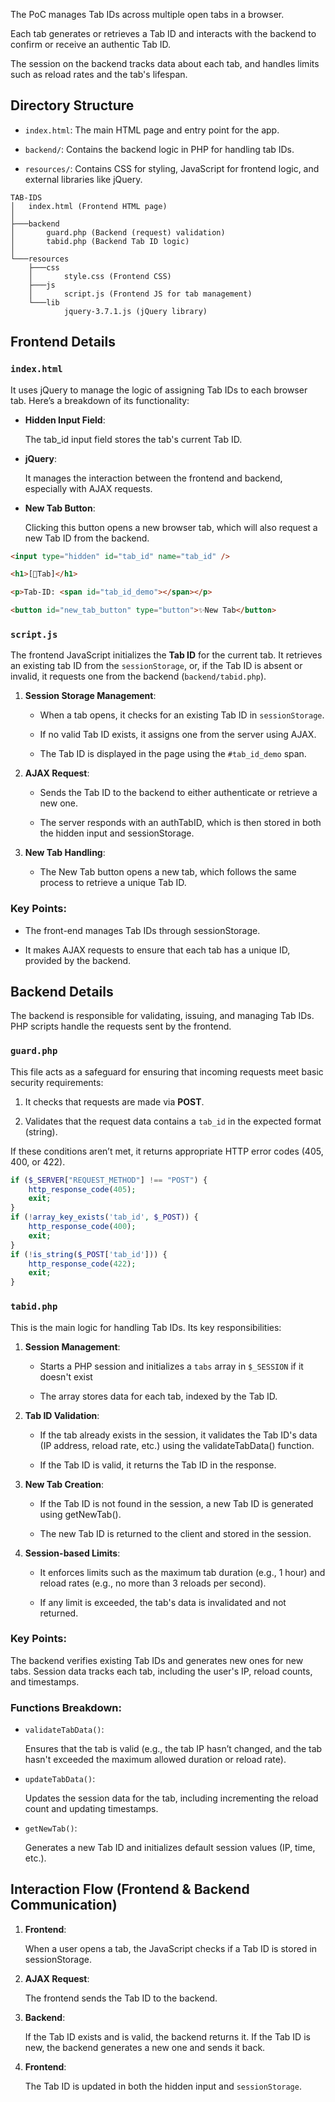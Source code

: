 The PoC manages Tab IDs across multiple open tabs in a browser.

Each tab generates or retrieves a Tab ID and
interacts with the backend to confirm or receive an authentic Tab ID.

The session on the backend tracks data about each tab, and
handles limits such as reload rates and the tab's lifespan.

## Directory Structure

-   `index.html`: The main HTML page and entry point for the app.

-   `backend/`: Contains the backend logic in PHP for handling tab IDs.

-   `resources/`: Contains CSS for styling, JavaScript for frontend logic, and external libraries like jQuery.

```
TAB-IDS
│   index.html (Frontend HTML page)
│
├───backend
│       guard.php (Backend (request) validation)
│       tabid.php (Backend Tab ID logic)
│
└───resources
    ├───css
    │       style.css (Frontend CSS)
    ├───js
    │       script.js (Frontend JS for tab management)
    └───lib
            jquery-3.7.1.js (jQuery library)

```

## Frontend Details

### `index.html`

It uses jQuery to manage the logic of assigning Tab IDs to each browser tab. Here’s a breakdown of its functionality:

-   **Hidden Input Field**:

    The tab_id input field stores the tab's current Tab ID.

-   **jQuery**:

    It manages the interaction between the frontend and backend, especially with AJAX requests.

-   **New Tab Button**:

    Clicking this button opens a new browser tab, which will also request a new Tab ID from the backend.

```html
<input type="hidden" id="tab_id" name="tab_id" />

<h1>[🧪Tab]</h1>

<p>Tab-ID: <span id="tab_id_demo"></span></p>

<button id="new_tab_button" type="button">✨New Tab</button>
```

### `script.js`

The frontend JavaScript initializes the **Tab ID** for the current tab.
It retrieves an existing tab ID from the `sessionStorage`, or,
if the Tab ID is absent or invalid, it requests one from the backend
(`backend/tabid.php`).

1.  **Session Storage Management**:

    -   When a tab opens, it checks for an existing Tab ID in `sessionStorage`.

    -   If no valid Tab ID exists, it assigns one from the server using AJAX.

    -   The Tab ID is displayed in the page using the `#tab_id_demo` span.

2.  **AJAX Request**:

    -   Sends the Tab ID to the backend
        to either authenticate or retrieve a new one.

    -   The server responds with an authTabID,
        which is then stored in both the hidden input and sessionStorage.

3.  **New Tab Handling**:

    -   The New Tab button opens a new tab,
        which follows the same process to retrieve a unique Tab ID.

### Key Points:

-   The front-end manages Tab IDs through sessionStorage.

-   It makes AJAX requests to ensure that
    each tab has a unique ID, provided by the backend.

## Backend Details

The backend is responsible for validating, issuing, and managing Tab IDs. PHP scripts handle the requests sent by the frontend.

### `guard.php`

This file acts as a safeguard for ensuring
that incoming requests meet basic security requirements:

1. It checks that requests are made via **POST**.

2. Validates that the request data contains a `tab_id`
   in the expected format (string).

If these conditions aren’t met,
it returns appropriate HTTP error codes (405, 400, or 422).

```php
if ($_SERVER["REQUEST_METHOD"] !== "POST") {
    http_response_code(405);
    exit;
}
if (!array_key_exists('tab_id', $_POST)) {
    http_response_code(400);
    exit;
}
if (!is_string($_POST['tab_id'])) {
    http_response_code(422);
    exit;
}
```

### `tabid.php`

This is the main logic for handling Tab IDs.
Its key responsibilities:

1.  **Session Management**:

    -   Starts a PHP session and initializes a `tabs` array
        in `$_SESSION` if it doesn't exist

    -   The array stores data for each tab, indexed by the Tab ID.

2.  **Tab ID Validation**:

    -   If the tab already exists in the session,
        it validates the Tab ID's data
        (IP address, reload rate, etc.)
        using the validateTabData() function.

    -   If the Tab ID is valid, it returns the Tab ID in the response.

3.  **New Tab Creation**:

    -   If the Tab ID is not found in the session,
        a new Tab ID is generated using getNewTab().

    -   The new Tab ID is returned to the client and stored in the session.

4.  **Session-based Limits**:

    -   It enforces limits such as the maximum tab duration (e.g., 1 hour)
        and reload rates (e.g., no more than 3 reloads per second).

    -   If any limit is exceeded,
        the tab's data is invalidated and not returned.

### Key Points:

The backend verifies existing Tab IDs and
generates new ones for new tabs.
Session data tracks each tab, including the user's IP,
reload counts, and timestamps.

### Functions Breakdown:

-   `validateTabData()`:

    Ensures that the tab is valid (e.g., the tab IP hasn’t changed, and the tab hasn't exceeded the maximum allowed duration or reload rate).

-   `updateTabData()`:

    Updates the session data for the tab, including incrementing the reload count and updating timestamps.

-   `getNewTab()`:

    Generates a new Tab ID and initializes default session values
    (IP, time, etc.).

## Interaction Flow (Frontend & Backend Communication)

1.  **Frontend**:

    When a user opens a tab,
    the JavaScript checks if a Tab ID is stored in sessionStorage.

2.  **AJAX Request**:

    The frontend sends the Tab ID to the backend.

3.  **Backend**:

    If the Tab ID exists and is valid, the backend returns it.
    If the Tab ID is new, the backend generates a new one and sends it back.

4.  **Frontend**:

    The Tab ID is updated in both the hidden input and `sessionStorage`.
